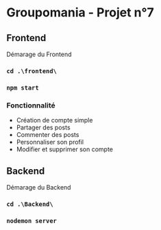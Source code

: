 # Groupomania - Projet n°7

## Frontend

Démarage du Frontend

### `cd .\frontend\`
### `npm start`

### **Fonctionnalité**

- Création de compte simple
- Partager des posts
- Commenter des posts
- Personnaliser son profil
- Modifier et supprimer son compte

## Backend

Démarage du Backend

### `cd .\Backend\`
### `nodemon server`
